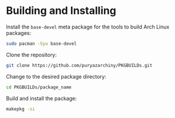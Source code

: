 # Building and Installing
Install the `base-devel` meta package for the tools to build Arch Linux packages:

```sh
sudo pacman -Syu base-devel
```

Clone the repository:

```sh
git clone https://github.com/puryazarchiny/PKGBUILDs.git
```

Change to the desired package directory:

```sh
cd PKGBUILDs/package_name
```

Build and install the package:

```sh
makepkg -si
```
